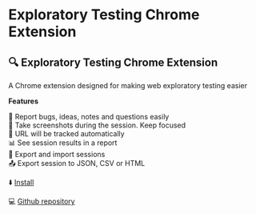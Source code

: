 # Exploratory Testing Chrome Extension


## 🔍 Exploratory Testing Chrome Extension

A Chrome extension designed for making web exploratory testing easier

**Features**

🐛 Report bugs, ideas, notes and questions easily  
📸 Take screenshots during the session. Keep focused  
🔗 URL will be tracked automatically  
📊 See session results in a report  
💾 Export and import sessions  
📤 Export session to JSON, CSV or HTML  

⬇️ [Install](https://chromewebstore.google.com/detail/exploratory-testing/khigmghadjljgjpamimgjjmpmlbgmekj)  

💻 [Github repository](https://github.com/morvader/ExploratoryTestingChromeExtension)

